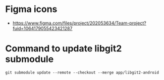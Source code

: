 # Figma icons

- https://www.figma.com/files/project/202053634/Team-project?fuid=1064179055423421287

# Command to update libgit2 submodule

```
git submodule update --remote --checkout --merge app/libgit2-android
```

